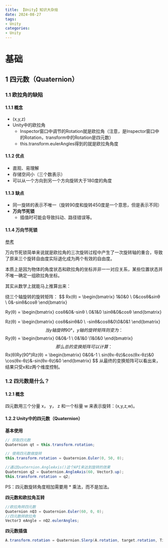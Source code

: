```yaml
---
title: 【Unity】知识大杂烩
date: 2024-08-27
tags: 
- Unity 
categories: 
- Unity
---
```




# 基础

## 1 四元数（Quaternion）

### 1.1 欧拉角的缺陷

#### 1.1.1 概念

- (x,y,z)
- Unity中的欧拉角
  - Inspector窗口中调节的Rotation就是欧拉角（注意，是Inspector窗口中的Rotation，transform中的Rotation是四元数）
  - this.transform.eulerAngles得到的就是欧拉角角度

#### 1.1.2 优点

- 直观、易理解
- 存储空间小（三个数表示）
- 可以从一个方向到另一个方向旋转大于180度的角度

#### 1.1.3 缺点

- 同一旋转的表示不唯一（旋转90度和旋转450度是一个意思，但是表示不同）
- **万向节死锁**
  - 插值时可能会导致抖动、路径错误等。

#### 1.1.4 万向节死锁

[参考](https://blog.csdn.net/qq_43439214/article/details/134109715)

万向节死锁简单来说就是欧拉角的三次旋转过程中产生了一次旋转轴的重合，导致了原来三个旋转自由度实际退化成为两个有效的自由度。

本质上是因为物体的角度状态和欧拉角的坐标并非一一对应关系，某些位置状态并不唯一确定一组欧拉角坐标。

其实从数学上就能马上推算出来：

绕三个轴旋转的旋转矩阵：
$$
Rx(θ) = \begin{bmatrix} 1&0&0 \\ 0&cosθ&sinθ \\ 0&-sinθ&cosθ \end{bmatrix}

Ry(θ) = \begin{bmatrix} cosθ&0&-sinθ \\ 0&1&0 \\sinθ&0&cosθ \end{bmatrix}

Rz(θ) = \begin{bmatrix} cosθ&sinθ&0 \\ -sinθ&cosθ&0\\0&0&1 \end{bmatrix}
$$
当y轴旋转90°，y轴的旋转矩阵则变为：
$$
Ry(θ) = \begin{bmatrix} 0&0&-1 \\ 0&1&0 \\1&0&0 \end{bmatrix}
$$
那么总的变换矩阵可以计算：
$$
Rx(θ)Ry(90°)Rz(θ) = \begin{bmatrix} 0&0&-1 \\ sin(θx-θz)&cos(θx-θz)&0 \\cos(θx-θz)&-sin(θx-θz)&0 \end{bmatrix}
$$
从最终的变换矩阵可以看出来，结果只受x和z两个维度控制。

### 1.2 四元数是什么？

#### 1.2.1 概念

四元数用三个分量 x， y， z 和一个标量 w 来表示旋转：(x,y,z,w)。

#### 1.2.2 Unity中的四元数（Quaternion）

**基本使用**

```c#
// 获取四元数
Quaternion qt = this.transform.rotation;

// 使用四元数做旋转
this.transform.rotation = Quaternion.Euler(0, 50, 0);

//通过Quaternion.AngleAxis()这个API来达到旋转的效果
Quaternion q2 = Quaternion.AngleAxis(60, Vector3.up);
this.transform.rotation = q2;
```

PS：四元数旋转角度相加需要用 * 乘法，而不是加法。

**四元数和欧拉角互转**

```c#
//欧拉角转四元数
Quaternion nQ3 = Quaternion.Euler(60, 0, 0);
//四元数转欧拉角
Vector3 eAngle = nQ2.eulerAngles;
```

**四元数插值**

```c#
A.transform.rotation = Quaternion.Slerp(A.rotation, target.rotation, Time.deltaTime);
```

